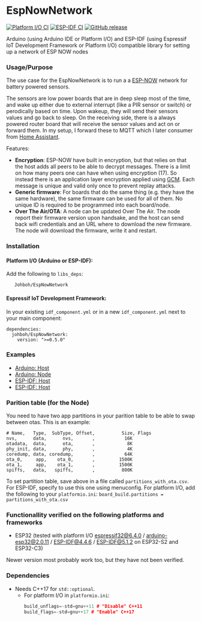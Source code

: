 # EspNowNetwork
[![Platform I/O CI](https://github.com/Johboh/EspNowNetwork/actions/workflows/platformio.yaml/badge.svg)](https://registry.platformio.org/libraries/johboh/EspNowNetwork)
[![ESP-IDF CI](https://github.com/Johboh/EspNowNetwork/actions/workflows/espidf.yaml/badge.svg)](https://components.espressif.com/components/johboh/espnownetwork)
[![GitHub release](https://img.shields.io/github/release/Johboh/EspNowNetwork.svg)](https://github.com/Johboh/EspNowNetwork/releases)


Arduino (using Arduino IDE or Platform I/O) and ESP-IDF (using Espressif IoT Development Framework or Platform I/O) compatible library for setting up a network of ESP NOW nodes

### Usage/Purpose
The use case for the EspNowNetwork is to run a a [ESP-NOW](https://www.espressif.com/en/solutions/low-power-solutions/esp-now) network for battery powered sensors.

The sensors are low power boards that are in deep sleep most of the time, and wake up either due to external interrupt (like a PIR sensor or switch) or perodically based on time. Upon wakeup, they will send their sensors values and go back to sleep. On the receiving side, there is a always powered router board that will receive the sensor values and act on or forward them. In my setup, I forward these to MQTT which I later consumer from [Home Assistant](https://www.home-assistant.io).

Features:
- **Encryption**: ESP-NOW have built in encryption, but that relies on that the host adds all peers to be able to decrypt messages. There is a limit on how many peers one can have when using encryption (17). So instead there is an application layer encryption applied using [GCM](https://en.wikipedia.org/wiki/Galois/Counter_Mode). Each message is unique and valid only once to prevent replay attacks.
- **Generic firmware**: For boards that do the same thing (e.g. they have the same hardware), the same firmware can be used for all of them. No unique ID is required to be programmed into each board/node.
- **Over The Air/OTA**: A node can be updated Over The Air. The node report their firmware version upon handsake, and the host can send back wifi credentials and an URL where to download the new firmware. The node will download the firmware, write it and restart.

### Installation
#### Platform I/O (Arduino or ESP-IDF):
Add the following to `libs_deps`:
```
   Johboh/EspNowNetwork
```
#### Espressif IoT Development Framework:
In your existing `idf_component.yml` or in a new `idf_component.yml` next to your main component:
```
dependencies:
  johboh/EspNowNetwork:
    version: ">=0.5.0"
```

### Examples
- [Arduino: Host](examples/arduino/host/Host.ino)
- [Arduino: Node](examples/arduino/node/Node.ino)
- [ESP-IDF: Host](examples/espidf/host/main/main.cpp)
- [ESP-IDF: Host](examples/espidf/node/main/main.cpp)

### Parition table (for the Node)
You need to have two app partitions in your parition table to be able to swap between otas. This is an example:
```
# Name,   Type,  SubType, Offset,          Size, Flags
nvs,      data,      nvs,       ,           16K
otadata,  data,      ota,       ,            8K
phy_init, data,      phy,       ,            4K
coredump, data, coredump,       ,           64K
ota_0,     app,    ota_0,       ,         1500K
ota_1,     app,    ota_1,       ,         1500K
spiffs,   data,   spiffs,       ,          800K
```
To set partition table, save above in a file called `partitions_with_ota.csv`. For ESP-IDF, specify to use this one using menuconfig. For platform I/O, add the following to your `platformio.ini`: `board_build.partitions = partitions_with_ota.csv`

### Functionallity verified on the following platforms and frameworks
- ESP32 (tested with platform I/O [espressif32@6.4.0](https://github.com/platformio/platform-espressif32) / [arduino-esp32@2.0.11](https://github.com/espressif/arduino-esp32) / [ESP-IDF@4.4.6](https://github.com/espressif/esp-idf) / [ESP-IDF@5.1.2](https://github.com/espressif/esp-idf) on ESP32-S2 and ESP32-C3)

Newer version most probably work too, but they have not been verified.

### Dependencies
- Needs C++17 for `std::optional`.
  - For platform I/O in `platformio.ini`:
    ```C++
    build_unflags=-std=gnu++11 # "Disable" C++11
    build_flags=-std=gnu++17 # "Enable" C++17
    ```
